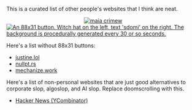This is a curated list of other people's websites that I think are neat.


<style>
.badges {
    display: flex;
    justify-content: center;
    align-items: center;
    flex-wrap: wrap;
}

.badges img {
    border: none;
}
</style>
<div class='badges'>
    <a rel="noreferrer" href="https://maia.crimew.gay" target="_blank"><img src="//maia.crimew.gay/badges/maia.crimew.gay.png" alt="maia crimew" title="my site :3"></a>
<a href="//sdomi.pl/">
	<img src="//sdomi.pl/img/button.bmp" alt="An 88x31 button. Witch hat on the left, text 'sdomi' on the right. The background is procedurally generated every 30 or so seconds." title="sdomi's webpage">
</a>
</div>


Here's a list without 88x31 buttons:

<ul>
<li><a href="//justine.lol">justine.lol</a></li>
<li><a href="//nullpt.rs">nullpt.rs</a></li>
<li><a href="//mechanize.work">mechanize.work</a></li>
</ul>

Here's a list of non-personal websites that are just good alternatives to
corporate slop, algoslop, and AI slop. Replace doomscrolling with this.

<ul>
<li><a href="//news.ycombinator.com">Hacker News (YCombinator)</a></li>
</ul>
